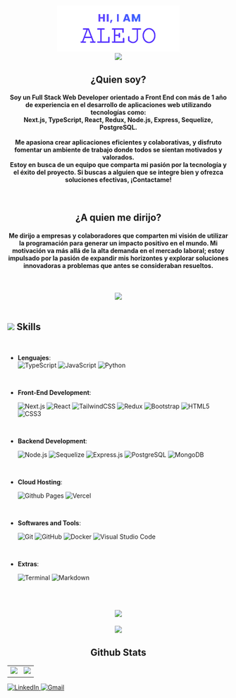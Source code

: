 <div align="center">
	<a href="https://cosmoart.vercel.app">
		<img src="assets/logo.svg" alt="Hola, soy Alejo" width="55%"/>
  	</a>
</div>
<div align='center'>
<picture><img src = "https://github.com/7oSkaaa/7oSkaaa/blob/main/Images/about_me.gif?raw=true" width = 50px></picture>
</div>
<h2 align="center">¿Quien soy?</h2>
<h4 align="center">Soy un Full Stack Web Developer orientado a Front End con más de 1 año de experiencia en el desarrollo de aplicaciones web utilizando tecnologías como: <br/> <strong>Next.js, TypeScript, React, Redux, Node.js, Express, Sequelize, PostgreSQL.</strong> <br/> <br/> Me apasiona crear <strong>aplicaciones eficientes y colaborativas</strong>, y disfruto fomentar un ambiente de trabajo donde todos se sientan motivados y valorados. <br/>Estoy en busca de un equipo que comparta mi pasión por la tecnología y el éxito del proyecto. Si buscas a alguien que se integre bien y ofrezca soluciones efectivas, <strong>¡Contactame!</strong></h4>
<br/>
<h2 align="center">¿A quien me dirijo?</h2>
<h4 align="center">Me dirijo a empresas y colaboradores que comparten mi visión de utilizar la programación para generar un impacto positivo en el mundo.
Mi motivación va más allá de la alta demanda en el mercado laboral; estoy impulsado por la <strong>pasión de expandir mis horizontes</strong> y <strong>explorar soluciones innovadoras</strong> a problemas que antes se consideraban resueltos.</h4>
<br>
<br>
<div align='center'>
<img src="https://user-images.githubusercontent.com/73097560/115834477-dbab4500-a447-11eb-908a-139a6edaec5c.gif"><br><br>
</div>

## <img src="https://media2.giphy.com/media/QssGEmpkyEOhBCb7e1/giphy.gif?cid=ecf05e47a0n3gi1bfqntqmob8g9aid1oyj2wr3ds3mg700bl&rid=giphy.gif" width="25"><b> Skills</b>

<br>
<p align="center">

- **Lenguajes**:<br/>
  ![TypeScript](https://img.shields.io/badge/typescript-%23007ACC.svg?style=for-the-badge&logo=typescript&logoColor=white)
  ![JavaScript](https://img.shields.io/badge/JavaScript%20-%23F7DF1E.svg?style=for-the-badge&logo=javascript&logoColor=black)
  ![Python](https://img.shields.io/badge/Python%20-%2314354C.svg?style=for-the-badge&logo=python&logoColor=white)

<br/>   
    
- **Front-End Development**:

  ![Next.js](https://img.shields.io/badge/Next.js%20-%23000000.svg?style=for-the-badge&logo=next.js&logoColor=white)
  ![React](https://img.shields.io/badge/react-%2320232a.svg?style=for-the-badge&logo=react&logoColor=%2361DAFB)
  ![TailwindCSS](https://img.shields.io/badge/tailwindcss-%2338B2AC.svg?style=for-the-badge&logo=tailwind-css&logoColor=white)
  ![Redux](https://img.shields.io/badge/redux-%23593d88.svg?style=for-the-badge&logo=redux&logoColor=white)
  ![Bootstrap](https://img.shields.io/badge/bootstrap-%238511FA.svg?style=for-the-badge&logo=bootstrap&logoColor=white)
  ![HTML5](https://img.shields.io/badge/HTML5%20-%23E34F26.svg?style=for-the-badge&logo=html5&logoColor=white)
  ![CSS3](https://img.shields.io/badge/CSS%20-%231572B6.svg?style=for-the-badge&logo=css3&logoColor=white)

<br/>

- **Backend Development**:

  ![Node.js](https://img.shields.io/badge/Node.js%20-%23339933.svg?style=for-the-badge&logo=node.js&logoColor=white)
  ![Sequelize](https://img.shields.io/badge/Sequelize-52B0E7.svg?style=for-the-badge&logo=sequelize&logoColor=white)
  ![Express.js](https://img.shields.io/badge/express.js-%23404d59.svg?style=for-the-badge&logo=express&logoColor=%2361DAFB)
  ![PostgreSQL](https://img.shields.io/badge/PostgreSQL%20-%23336791.svg?style=for-the-badge&logo=postgresql&logoColor=white)
  ![MongoDB](https://img.shields.io/badge/MongoDB-%234ea94b.svg?style=for-the-badge&logo=mongodb&logoColor=white)

<br/>

- **Cloud Hosting**:

  ![Github Pages](https://img.shields.io/badge/GitHub%20Pages-%23327FC7.svg?style=for-the-badge&logo=github&logoColor=white)
  ![Vercel](https://img.shields.io/badge/vercel-%23000000.svg?style=for-the-badge&logo=vercel&logoColor=white)

<br/>

- **Softwares and Tools**:

  ![Git](https://img.shields.io/badge/git-%23F05033.svg?style=for-the-badge&logo=git&logoColor=white)
  ![GitHub](https://img.shields.io/badge/github-%23121011.svg?style=for-the-badge&logo=github&logoColor=white)
  ![Docker](https://img.shields.io/badge/Docker-2496ED.svg?style=for-the-badge&logo=docker&logoColor=white)
  ![Visual Studio Code](https://img.shields.io/badge/Visual%20Studio%20Code-0078d7.svg?style=for-the-badge&logo=visual-studio-code&logoColor=white)

<br/>

- **Extras**:

  ![Terminal](https://img.shields.io/badge/Terminal-%23054020?style=for-the-badge&logo=gnu-bash&logoColor=white)
  ![Markdown](https://img.shields.io/badge/markdown-%23000000.svg?style=for-the-badge&logo=markdown&logoColor=white)

</p>

<br/>
<br/>
<br/>

<div align='center'>
<img src="https://user-images.githubusercontent.com/73097560/115834477-dbab4500-a447-11eb-908a-139a6edaec5c.gif"><br><br>
</div>

<div align='center'>
<picture> <img src = "https://github.com/7oSkaaa/7oSkaaa/blob/main/Images/Statistics.gif?raw=true" width = 50px>  </picture>
</div>
<h2 align="center">Github Stats</h2>


<table align='center'>
	<tr>
		<td>
			<img src="https://github-readme-stats.vercel.app/api?username=AlejoAndino&show_icons=true&theme=github_dark" />
		</td>
		<td>
			<img src="https://github-readme-stats.vercel.app/api/top-langs/?username=AlejoAndino&show_icons=true&theme=github_dark&layout=compact&langs_count=8" />
		</td>
	</tr>
</table>

<a href="https://www.linkedin.com/in/alejoandino" target="_blank">
  <img src="https://cdn-icons-png.flaticon.com/512/174/174857.png" alt="LinkedIn" width="40" height="40"/>
</a>
<a href="aleandino.cbaa@gmail.com">
  <img src="https://cdn-icons-png.flaticon.com/512/732/732200.png" alt="Gmail" width="40" height="40"/>
</a>